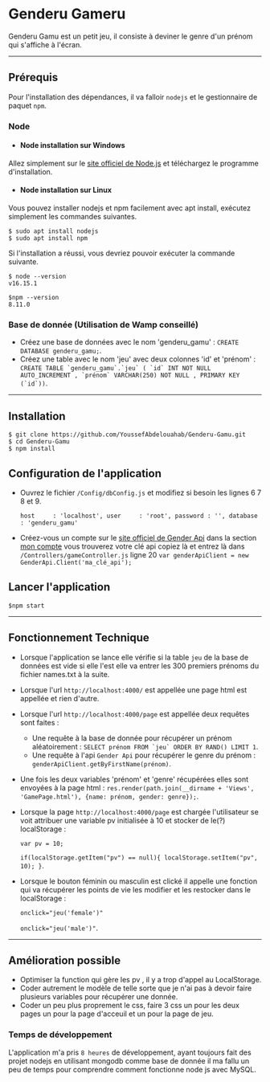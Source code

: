 # Genderu Gameru

Genderu Gamu est un petit jeu, il consiste à deviner le genre d'un prénom qui s'affiche à l'écran.

---
## Prérequis

Pour l'installation des dépendances, il va falloir `nodejs` et le gestionnaire de paquet `npm`.

### Node 

- #### Node installation sur Windows
Allez simplement sur le [site officiel de Node.js](https://nodejs.org/) et téléchargez le programme d'installation.

- #### Node installation sur Linux
Vous pouvez installer nodejs et npm facilement avec apt install, exécutez simplement les commandes suivantes.

    $ sudo apt install nodejs
    $ sudo apt install npm

Si l'installation a réussi, vous devriez pouvoir exécuter la commande suivante.

    $ node --version
    v16.15.1

    $npm --version
    8.11.0
### Base de donnée (Utilisation de Wamp conseillé)

- Créez une base de données avec le nom 'genderu_gamu' : `CREATE DATABASE genderu_gamu;`.
- Créez une table avec le nom 'jeu' avec deux colonnes 'id' et 'prénom' : ``CREATE TABLE `genderu_gamu`.`jeu` ( `id` INT NOT NULL AUTO_INCREMENT , `prénom` VARCHAR(250) NOT NULL , PRIMARY KEY (`id`))``.
---
## Installation
    $ git clone https://github.com/YoussefAbdelouahab/Genderu-Gamu.git
    $ cd Genderu-Gamu
    $ npm install

## Configuration de l'application
- Ouvrez le fichier `/Config/dbConfig.js` et modifiez si besoin les lignes 6 7 8 et 9.

   `host     : 'localhost',
    user     : 'root',
    password : '',
    database : 'genderu_gamu'`

- Créez-vous un compte sur le [site officiel de Gender Api](https://gender-api.com/fr/account/login) dans la section [mon compte](https://gender-api.com/fr/account/overview) vous trouverez votre clé api copiez là et entrez là dans `/Controllers/gameController.js` ligne 20 `var genderApiClient = new GenderApi.Client('ma_clé_api');`

## Lancer l'application
    $npm start
---
## Fonctionnement Technique
- Lorsque l'application se lance elle vérifie si la table `jeu` de la base de données est vide si elle l'est elle va entrer les 300 premiers prénoms du fichier names.txt à la suite.

- Lorsque l'url `http://localhost:4000/` est appellée une page html est appellée et rien d'autre.

- Lorsque l'url `http://localhost:4000/page` est appellée deux requêtes sont faites : 

    - Une requête à la base de donnée pour récupérer un prénom aléatoirement : ``SELECT prénom FROM `jeu` ORDER BY RAND() LIMIT 1``.
    - Une requête à l'api `Gender Api` pour récupérer le genre du prénom : `genderApiClient.getByFirstName(prénom)`.

- Une fois les deux variables 'prénom' et 'genre' récupérées elles sont envoyées à la page html :  `res.render(path.join(__dirname + 'Views', 'GamePage.html'), {name: prénom, gender: genre});`.

- Lorsque la page `http://localhost:4000/page` est chargée l'utilisateur se voit attribuer une variable pv initialisée à 10 et stocker de le(?) localStorage : 

    `var pv = 10;`

    `if(localStorage.getItem("pv") == null){
		localStorage.setItem("pv", 10);
	}`.

- Lorsque le bouton féminin ou masculin est clické il appelle une fonction qui va récupérer les points de vie les modifier et les restocker dans le localStorage :

    `onclick="jeu('female')"` 

    `onclick="jeu('male')"`.

---
## Amélioration possible

- Optimiser la function qui gère les pv , il y a trop d'appel au LocalStorage.
- Coder autrement le modèle de telle sorte que je n'ai pas à devoir faire plusieurs variables pour récupérer une donnée.
- Coder un peu plus proprement le css, faire 3 css un pour les deux pages un pour la page d'acceuil et un pour la page de jeu.

### Temps de développement
L'application m'a pris `8 heures` de développement, ayant toujours fait des projet nodejs en utilisant mongodb comme base de donnée il ma fallu un peu de temps pour comprendre comment fonctionne node js avec MySQL.
